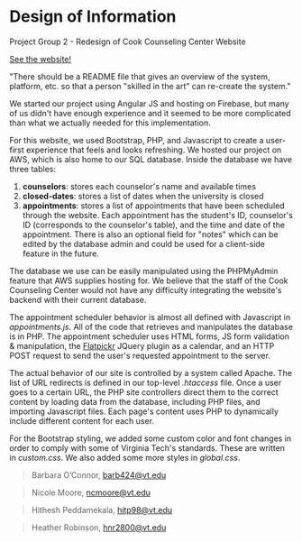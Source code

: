 # Design of Information
Project Group 2 - Redesign of Cook Counseling Center Website

[See the website!](http://ec2-3-135-184-38.us-east-2.compute.amazonaws.com/)

"There should be a README file that gives an overview of the system, platform, etc. so that a person "skilled in the art" can re-create the system."

We started our project using Angular JS and hosting on Firebase, but many of us didn't have enough experience and it seemed to be more complicated than what we actually needed for this implementation.

For this website, we used Bootstrap, PHP, and Javascript to create a user-first experience that feels and looks refreshing. We hosted our project on AWS, which is also home to our SQL database. Inside the database we have three tables:
1. **counselors**: stores each counselor's name and available times
2. **closed-dates**: stores a list of dates when the university is closed
3. **appointments**: stores a list of appointments that have been scheduled through the website. Each appointment has the student's ID, counselor's ID (corresponds to the counselor's table), and the time and date of the appointment. There is also an optional field for "notes" which can be edited by the database admin and could be used for a client-side feature in the future.

The database we use can be easily manipulated using the PHPMyAdmin feature that AWS supplies hosting for. We believe that the staff of the Cook Counseling Center would not have any difficulty integrating the website's backend with their current database. 

The appointment scheduler behavior is almost all defined with Javascript in *appointments.js*. All of the code that retrieves and manipulates the database is in PHP. The appointment scheduler uses HTML forms, JS form validation & manipulation, the [Flatpickr](https://flatpickr.js.org/) JQuery plugin as a calendar, and an HTTP POST request to send the user's requested appointment to the server.

The actual behavior of our site is controlled by a system called Apache. The list of URL redirects is defined in our top-level *.htaccess* file. Once a user goes to a certain URL, the PHP site controllers direct them to the correct content by loading data from the database, including PHP files, and importing Javascript files. Each page's content uses PHP to dynamically include different content for each user.

For the Bootstrap styling, we added some custom color and font changes in order to comply with some of Virginia Tech's standards. These are written in *custom.css*. We also added some more styles in *global.css*.

> Barbara O’Connor, barb424@vt.edu

> Nicole Moore, ncmoore@vt.edu

> Hithesh Peddamekala, hitp98@vt.edu

> Heather Robinson, hnr2800@vt.edu
